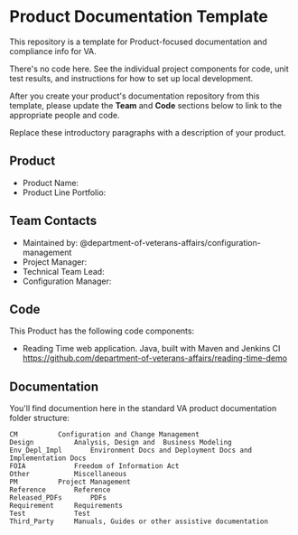# Product Documentation Template

This repository is a template for Product-focused documentation and compliance info for VA.

There's no code here. See the individual project components for code, unit test results, and instructions for how to set up local development.
 
After you create your product's documentation repository from this template, please update the **Team** and **Code** sections below to link to the appropriate people and code.

Replace these introductory paragraphs with a description of your product.

## Product

- Product Name:
- Product Line Portfolio:


## Team Contacts

- Maintained by: @department-of-veterans-affairs/configuration-management
- Project Manager:
- Technical Team Lead:
- Configuration Manager:


## Code

This Product has the following code components:

- Reading Time web application. Java, built with Maven and Jenkins CI https://github.com/department-of-veterans-affairs/reading-time-demo




## Documentation

You'll find documention here in the standard VA product documentation folder structure:

```
CM			Configuration and Change Management
Design			Analysis, Design and  Business Modeling
Env_Depl_Impl		Environment Docs and Deployment Docs and Implementation Docs
FOIA			Freedom of Information Act
Other			Miscellaneous 
PM			Project Management
Reference		Reference
Released_PDFs		PDFs
Requirement		Requirements
Test			Test
Third_Party		Manuals, Guides or other assistive documentation
```
